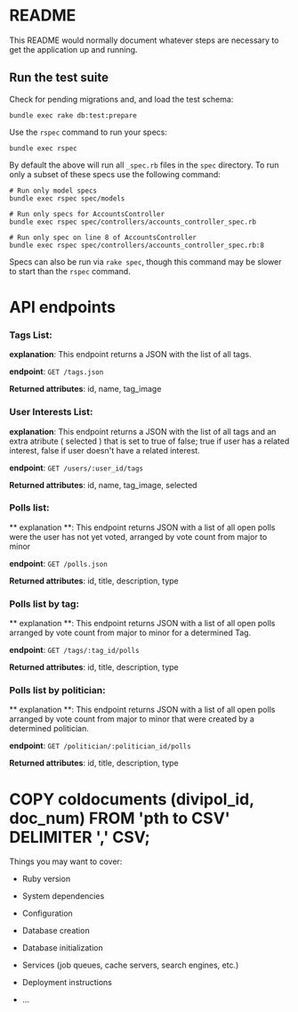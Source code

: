 # README

This README would normally document whatever steps are necessary to get the
application up and running.


Run the test suite
--------

Check for pending migrations and, and load the test schema:
```
bundle exec rake db:test:prepare
```

Use the `rspec` command to run your specs:

```
bundle exec rspec
```

By default the above will run all `_spec.rb` files in the `spec` directory.
To run only a subset of these specs use the following command:
```
# Run only model specs
bundle exec rspec spec/models

# Run only specs for AccountsController
bundle exec rspec spec/controllers/accounts_controller_spec.rb

# Run only spec on line 8 of AccountsController
bundle exec rspec spec/controllers/accounts_controller_spec.rb:8
```

Specs can also be run via `rake spec`, though this command may be slower to
start than the `rspec` command.

# API endpoints

### Tags List:

**explanation**: This endpoint returns a JSON with the list of all tags.

**endpoint**: `GET /tags.json`

**Returned attributes**: id, name, tag_image

### User Interests List:

**explanation**: This endpoint returns a JSON with the list of all tags and an extra atribute ( selected ) that is set to true of false; true if user has a related interest, false if user doesn't have a related interest.

**endpoint**: `GET /users/:user_id/tags`

**Returned attributes**: id, name, tag_image, selected

### Polls list:

** explanation **: This endpoint returns JSON with a list of all open polls were the user has not yet voted, arranged by vote count from major to minor 

**endpoint**: `GET /polls.json` 

**Returned attributes**: id, title, description, type


### Polls list by tag:

** explanation **: This endpoint returns JSON with a list of all open polls arranged by vote count from major to minor for a determined Tag. 

**endpoint**: `GET /tags/:tag_id/polls`

**Returned attributes**: id, title, description, type


### Polls list by politician:

** explanation **: This endpoint returns JSON with a list of all open polls arranged by vote count from major to minor that were created by a determined politician. 

**endpoint**: `GET /politician/:politician_id/polls` 

**Returned attributes**: id, title, description, type


# COPY coldocuments (divipol_id, doc_num)  FROM 'pth to CSV' DELIMITER ',' CSV;

Things you may want to cover:

* Ruby version

* System dependencies

* Configuration

* Database creation

* Database initialization

* Services (job queues, cache servers, search engines, etc.)

* Deployment instructions

* ...